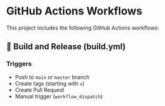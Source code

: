 # GitHub Actions Workflows

This project includes the following GitHub Actions workflows:

## 🚀 Build and Release (build.yml)

### Triggers
- Push to `main` or `master` branch
- Create tags (starting with `v`)
- Create Pull Request
- Manual trigger (`workflow_dispatch`)